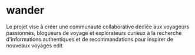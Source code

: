 # wander
Le projet vise à créer une communauté collaborative dédiée aux voyageurs passionnés, blogueurs de voyage et explorateurs curieux à la recherche d'informations authentiques et de recommandations pour inspirer de nouveaux voyages
edit
